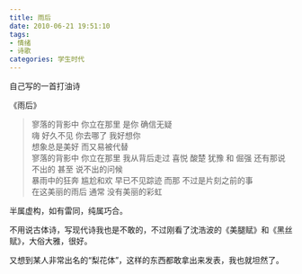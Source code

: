 ```yaml
---
title: 雨后
date: 2010-06-21 19:51:10
tags:
- 情绪
- 诗歌
categories: 学生时代
---
```


自己写的一首打油诗

《雨后》

> 寥落的背影中
> 你立在那里
> 是你 确信无疑<br>
> 嗨 好久不见 你去哪了
> 我好想你<br>
> 想象总是美好
> 而又易被代替<br>
> 寥落的背影中
> 你立在那里
> 我从背后走过
> 喜悦 酸楚 犹豫 和 倔强
> 还有那说不出的
> 甚至 说不出的问候<br>
> 暴雨中的狂奔 尴尬和欢
> 早已不见踪迹
> 而那 不过是片刻之前的事<br>
> 在这美丽的雨后
> 通常 没有美丽的彩虹


半属虚构，如有雷同，纯属巧合。

不用说古体诗，写现代诗我也是不敢的，不过刚看了沈浩波的《美腿赋》和《黑丝赋》，大俗大雅，很好。

又想到某人非常出名的“梨花体”，这样的东西都敢拿出来发表，我也就坦然了。
